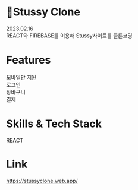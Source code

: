 # 🎱Stussy Clone
2023.02.16<br>
REACT와 FIREBASE를 이용해 Stussy사이트를 클론코딩
# Features
모바일만 지원<br>
로그인<br>
장바구니<br>
결제<br>
# Skills & Tech Stack
REACT<br>
# Link
https://stussyclone.web.app/








